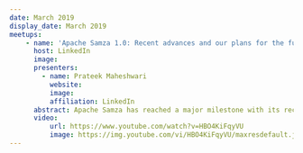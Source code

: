 ```yaml
---
date: March 2019
display_date: March 2019
meetups:
    - name: 'Apache Samza 1.0: Recent advances and our plans for the future'
      host: LinkedIn
      image:
      presenters:
        - name: Prateek Maheshwari
          website:
          image:
          affiliation: LinkedIn
      abstract: Apache Samza has reached a major milestone with its recent 1.0 release. In this talk, we step back and take stock of the major new features and enhancements in Samza 1.0. We also take a sneak peek at what's next on our roadmap. Both Stream Processing veterans and developers new to Stream Processing will discover new features to leverage for their applications.
      video:
          url: https://www.youtube.com/watch?v=HBO4KiFqyVU
          image: https://img.youtube.com/vi/HBO4KiFqyVU/maxresdefault.jpg
---
```

<!--
   Licensed to the Apache Software Foundation (ASF) under one or more
   contributor license agreements.  See the NOTICE file distributed with
   this work for additional information regarding copyright ownership.
   The ASF licenses this file to You under the Apache License, Version 2.0
   (the "License"); you may not use this file except in compliance with
   the License.  You may obtain a copy of the License at

       http://www.apache.org/licenses/LICENSE-2.0

   Unless required by applicable law or agreed to in writing, software
   distributed under the License is distributed on an "AS IS" BASIS,
   WITHOUT WARRANTIES OR CONDITIONS OF ANY KIND, either express or implied.
   See the License for the specific language governing permissions and
   limitations under the License.
-->